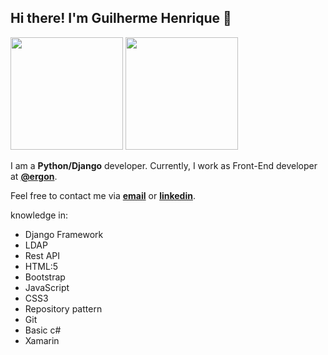 <!-- ### Olá, bem-vindo ao meu GitHub 👋

Sou um desenvolvedor Python com conhecimentos em:

* HTML:5
* Bootstrap
* JavaScript 
* CSS3
* Object Oriented Programming
* Repository pattern
* Python with Django Framework
* Git

Também tenho conhecimento em linguagens JavaScript, HTML e CSS.

No meu tempo livre gosto de:

🏋️ ir na academia malhar<br/>
:saxophone: tocar saxofone<br/>
:radio: ouvir notícias

> translating to english -->

<h2>Hi there! I'm Guilherme Henrique 👋</h2>

<div>
<img height="180em" src="https://github-readme-stats.vercel.app/api/top-langs/?username=guilhermehba&layout=compact&langs_count=7&theme=dracula"/>
<img height="180em" src="https://github-readme-stats.vercel.app/api?username=guilhermehba&show_icons=true&theme=dracula&include_all_commits=true&count_private=true"/>
</div>

I am a **Python/Django** developer. Currently, I work as Front-End developer at **[@ergon](https://ergonsistemas.com.br/)**.

Feel free to contact me via **<a href="mailto:guilhermemalka6@gmail.com">email</a>** or **[linkedin](https://www.linkedin.com/in/guilherme-henrique-batista-ara%C3%BAjo/)**.

knowledge in:

* Django Framework
* LDAP
* Rest API
* HTML:5
* Bootstrap
* JavaScript 
* CSS3
* Repository pattern
* Git
* Basic c#
* Xamarin

<!--
**Guilhermehba/guilhermehba** is a ✨ _special_ ✨ repository because its `README.md` (this file) appears on your GitHub profile.

Here are some ideas to get you started:

- 🔭 I’m currently working on ...
- 🌱 I’m currently learning ...
- 👯 I’m looking to collaborate on ...
- 🤔 I’m looking for help with ...
- 💬 Ask me about ...
- 📫 How to reach me: ...
- 😄 Pronouns: ...
- ⚡ Fun fact: ...
-->
